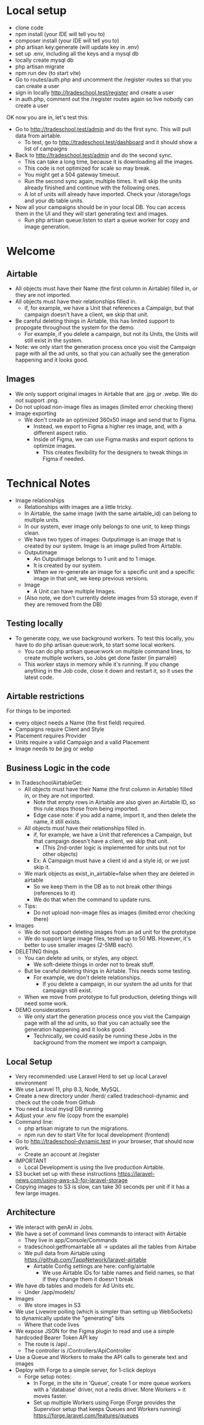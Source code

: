 # Local setup
- clone code
- npm install (your IDE will tell you to)
- composer install (your IDE will tell you to)
- php artisan key:generate (will update key in .env)
- set up .env, including all the keys and a mysql db
- locally create mysql db
- php artisan migrate
- npm run dev (to start vite)
- Go to routes/auth.php and uncomment the /register routes so that you can create a user
- sign in locally http://tradeschool.test/register and create a user
- in auth.php, comment out the /register routes again so live nobody can create a user

OK now you are in, let's test this:
- Go to http://tradeschool.test/admin and do the first sync. This will pull data from airtable.
  - To test, go to http://tradeschool.test/dashboard and it should show a list of campaigns
- Back to http://tradeschool.test/admin and do the second sync. 
  - This can take a long time, because it is downloading all the images.
  - This code is not optimized for scale so may break.
  - You might get a 504 gateway timeout. 
  - Run the second sync again, multiple times. It will skip the units already finished and continue with the following ones.
  - A lot of units will already have imported. Check your /storage/logs and your db table units.
- Now all your campaigns should be in your local DB. You can access them in the UI and they will start generating text and images.
  - Run php artisan queue:listen to start a queue worker for copy and image generation.

# Welcome
## Airtable
- All objects must have their Name (the first column in Airtable) filled in, or they are not imported.
- All objects must have their relationships filled in.
  - if, for example, we have a Unit that references a Campaign, but that campaign doesn't have a client, we skip that unit.
- Be careful deleting things in Airtable, this has limited support to propogate throughout the system for the demo.
  - For example, if you delete a campaign, but not its Units, the Units will still exist in the system.
- Note: we only start the generation process once you visit the Campaign page with all the ad units, so that you can actually see the generation happening and it looks good.

## Images
- We only support original images in Airtable that are .jpg or .webp. We do not support .png.
- Do not upload non-image files as images (limited error checking there)
- Image exporting
  - We don't create an optimized 360x50 image and send that to Figma. 
    - Instead, we export to Figma a higher res image, and, with a different aspect ratio.
    - Inside of Figma, we can use Figma masks and export options to optimize images.
      - This creates flexibility for the designers to tweak things in Figma if needed.

# Technical Notes
- Image relationships
  - Relationships with images are a little tricky.
  - In Airtable, the same image (with the same airtable_id) can belong to multiple units. 
  - In our system, ever image only belongs to one unit, to keep things clean.
  - We have two types of images: Outputimage is an image that is created by our system. Image is an image pulled from Airtable.
  - Outputimage
    - An Outputimage belongs to 1 unit and to 1 image.
    - It is created by our system.
    - When we re-generate an image for a specific unit and a specific image in that unit, we keep previous versions.
  - Image
    - A Unit can have multiple Images.
  - (Also note, we don't currently delete images from S3 storage, even if they are removed from the DB)

## Testing locally
- To generate copy, we use background workers. To test this locally, you have to do php artisan queue:work, to start some local workers.
  - You can do php artisan queue:work on multiple command lines, to create multiple workers, so Jobs get done faster (in parralel)
  - This worker stays in memory while it's running. If you change anything in the Job code, close it down and restart it, so it uses the latest code.
## Airtable restrictions
For things to be imported:
- every object needs a Name (the first field) required. 
- Campaigns require Client and Style 
- Placement requires Provider 
- Units require a valid Campaign and a valid Placement 
- Image needs to be jpg or webp

## Business Logic in the code
- In TradeschoolAirtableGet: 
  - All objects must have their Name (the first column in Airtable) filled in, or they are not imported.
    - Note that empty rows in Airtable are also given an Airtable ID, so this rule stops those from being imported.
    - Edge case note: if you add a name, import it, and then delete the name, it still exists.
  - All objects must have their relationships filled in. 
    - if, for example, we have a Unit that references a Campaign, but that campaign doesn't have a client, we skip that unit.
      - (This 2nd-order logic is implemented for units but not for other objects)
    - Ex: A Campaign must have a client id and a style id, or we just skip it.
  - We mark objects as exist_in_airtable=false when they are deleted in airtable
    - So we keep them in the DB as to not break other things (references to it)
    - We do that when the command to update runs.
  - Tips:
    - Do not upload non-image files as images (limited error checking there)
- Images
    - We do not support deleting images from an ad unit for the prototype
    - We do support large image files, tested up to 50 MB. However, it's better to use smaller images (2-5MB each).
- DELETING things
    - You can delete ad units, or styles, any object.
        - We soft-delete things in order not to break stuff.
    - But be careful deleting things in Airtable. This needs some testing.
        - For example, we don't delete relationships.
            - If you delete a campaign, in our system the ad units for that campaign still exist.
    - When we move from prototype to full production, deleting things will need some work.
- DEMO considerations
    - We only start the generation process once you visit the Campaign page with all the ad units, so that you can actually see the generation happening and it looks good.
        - Technically, we could easily be running these Jobs in the background from the moment we import a campaign.


## Local Setup
- Very recommended: use Laravel Herd to set up local Laravel environment
- We use Laravel 11, php 8.3, Node, MySQL.
- Create a new directory under /herd/ called tradeschool-dynamic and check out the code from Github
- You need a local mysql DB running
- Adjust your .env file (copy from the example)
- Command line:
  - php artisan migrate to run the migrations.
  - npm run dev to start Vite for local development (frontend)
- Go to http://tradeschool-dynamic.test in your browser, that should now work.
  - Create an account at /register
- IMPORTANT 
  - Local Development is using the live production Airtable.
- S3 bucket set up with these instructions https://laravel-news.com/using-aws-s3-for-laravel-storage
- Copying images to S3 is slow, can take 30 seconds per unit if it has a few large images.

## Architecture
- We interact with genAI in Jobs.
- We have a set of command lines commands to interact with Airtable
  - They live in app/Console/Commands
  - tradeschool:getfromairtable all -> updates all the tables from Airtabe
  - We pull data from Airtable using https://github.com/TappNetwork/laravel-airtable
    - Airtable Config settings are here: config/airtable
      - We use Airtable IDs for table names and field names, so that if they change them it doesn't break
- We have db tables and models for Ad Units etc.
  - Under /app/models/
- Images
  - We store images in S3
- We use Livewire polling (which is simpler than setting up WebSockets) to dynamically update the "generating" bits
  - Where that code lives
- We expose JSON for the Figma plugin to read and use a simple hardcoded Bearer Token API key
  - The route is /api/...
  - The controller is /Controllers/ApiController
- Use a Queue and Workers to make the API calls to generate text and images
- Deploy with Forge to a simple server, for 1-click deploys
  - Forge setup notes: 
    - In Forge, in the site in 'Queue', create 1 or more queue workers with a 'database' driver, not a redis driver. More Workers = it moves faster.
    - Set up multiple Workers using Forge (Forge provides the Supervisor setup that keeps Queues and Workers running) https://forge.laravel.com/features/queues

